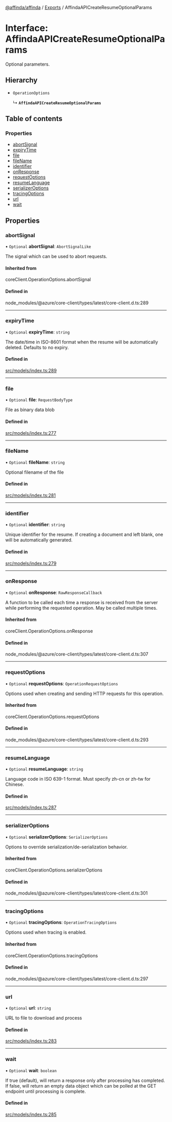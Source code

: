 [@affinda/affinda](../README.md) / [Exports](../modules.md) / AffindaAPICreateResumeOptionalParams

# Interface: AffindaAPICreateResumeOptionalParams

Optional parameters.

## Hierarchy

- `OperationOptions`

  ↳ **`AffindaAPICreateResumeOptionalParams`**

## Table of contents

### Properties

- [abortSignal](AffindaAPICreateResumeOptionalParams.md#abortsignal)
- [expiryTime](AffindaAPICreateResumeOptionalParams.md#expirytime)
- [file](AffindaAPICreateResumeOptionalParams.md#file)
- [fileName](AffindaAPICreateResumeOptionalParams.md#filename)
- [identifier](AffindaAPICreateResumeOptionalParams.md#identifier)
- [onResponse](AffindaAPICreateResumeOptionalParams.md#onresponse)
- [requestOptions](AffindaAPICreateResumeOptionalParams.md#requestoptions)
- [resumeLanguage](AffindaAPICreateResumeOptionalParams.md#resumelanguage)
- [serializerOptions](AffindaAPICreateResumeOptionalParams.md#serializeroptions)
- [tracingOptions](AffindaAPICreateResumeOptionalParams.md#tracingoptions)
- [url](AffindaAPICreateResumeOptionalParams.md#url)
- [wait](AffindaAPICreateResumeOptionalParams.md#wait)

## Properties

### abortSignal

• `Optional` **abortSignal**: `AbortSignalLike`

The signal which can be used to abort requests.

#### Inherited from

coreClient.OperationOptions.abortSignal

#### Defined in

node_modules/@azure/core-client/types/latest/core-client.d.ts:289

___

### expiryTime

• `Optional` **expiryTime**: `string`

The date/time in ISO-8601 format when the resume will be automatically deleted.  Defaults to no expiry.

#### Defined in

[src/models/index.ts:289](https://github.com/affinda/affinda-typescript/blob/30e5a05/src/models/index.ts#L289)

___

### file

• `Optional` **file**: `RequestBodyType`

File as binary data blob

#### Defined in

[src/models/index.ts:277](https://github.com/affinda/affinda-typescript/blob/30e5a05/src/models/index.ts#L277)

___

### fileName

• `Optional` **fileName**: `string`

Optional filename of the file

#### Defined in

[src/models/index.ts:281](https://github.com/affinda/affinda-typescript/blob/30e5a05/src/models/index.ts#L281)

___

### identifier

• `Optional` **identifier**: `string`

Unique identifier for the resume. If creating a document and left blank, one will be automatically generated.

#### Defined in

[src/models/index.ts:279](https://github.com/affinda/affinda-typescript/blob/30e5a05/src/models/index.ts#L279)

___

### onResponse

• `Optional` **onResponse**: `RawResponseCallback`

A function to be called each time a response is received from the server
while performing the requested operation.
May be called multiple times.

#### Inherited from

coreClient.OperationOptions.onResponse

#### Defined in

node_modules/@azure/core-client/types/latest/core-client.d.ts:307

___

### requestOptions

• `Optional` **requestOptions**: `OperationRequestOptions`

Options used when creating and sending HTTP requests for this operation.

#### Inherited from

coreClient.OperationOptions.requestOptions

#### Defined in

node_modules/@azure/core-client/types/latest/core-client.d.ts:293

___

### resumeLanguage

• `Optional` **resumeLanguage**: `string`

Language code in ISO 639-1 format. Must specify zh-cn or zh-tw for Chinese.

#### Defined in

[src/models/index.ts:287](https://github.com/affinda/affinda-typescript/blob/30e5a05/src/models/index.ts#L287)

___

### serializerOptions

• `Optional` **serializerOptions**: `SerializerOptions`

Options to override serialization/de-serialization behavior.

#### Inherited from

coreClient.OperationOptions.serializerOptions

#### Defined in

node_modules/@azure/core-client/types/latest/core-client.d.ts:301

___

### tracingOptions

• `Optional` **tracingOptions**: `OperationTracingOptions`

Options used when tracing is enabled.

#### Inherited from

coreClient.OperationOptions.tracingOptions

#### Defined in

node_modules/@azure/core-client/types/latest/core-client.d.ts:297

___

### url

• `Optional` **url**: `string`

URL to file to download and process

#### Defined in

[src/models/index.ts:283](https://github.com/affinda/affinda-typescript/blob/30e5a05/src/models/index.ts#L283)

___

### wait

• `Optional` **wait**: `boolean`

If true (default), will return a response only after processing has completed. If false, will return an empty data object which can be polled at the GET endpoint until processing is complete.

#### Defined in

[src/models/index.ts:285](https://github.com/affinda/affinda-typescript/blob/30e5a05/src/models/index.ts#L285)
